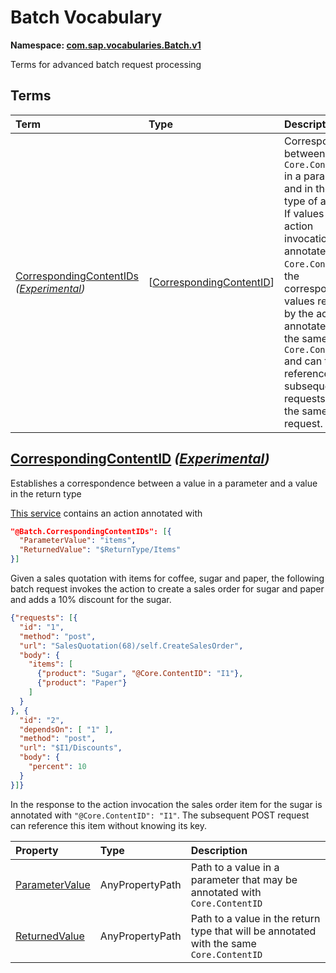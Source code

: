 # Batch Vocabulary
**Namespace: [com.sap.vocabularies.Batch.v1](Batch.xml)**

Terms for advanced batch request processing


## Terms

Term|Type|Description
:---|:---|:----------
[CorrespondingContentIDs](Batch.xml#L35) *([Experimental](Common.md#Experimental))*|\[[CorrespondingContentID](#CorrespondingContentID)\]|<a name="CorrespondingContentIDs"></a>Correspondence between `Core.ContentID` in a parameter and in the return type of an action<br>If values in the action invocation are annotated with `Core.ContentID`, the corresponding values returned by the action are annotated with the same `Core.ContentID` and can thus be referenced in subsequent requests within the same batch request.

<a name="CorrespondingContentID"></a>
## [CorrespondingContentID](Batch.xml#L44) *([Experimental](Common.md#Experimental))*
Establishes a correspondence between a value in a parameter and a value in the return type

[This service](../examples/Batch.CorrespondingContentIDs-sample.xml)
contains an action annotated with
```json
"@Batch.CorrespondingContentIDs": [{
  "ParameterValue": "items",
  "ReturnedValue": "$ReturnType/Items"
}]
```
Given a sales quotation with items for coffee, sugar and paper,
the following batch request invokes the action to create a sales order for sugar and paper
and adds a 10% discount for the sugar.
```json
{"requests": [{
  "id": "1",
  "method": "post",
  "url": "SalesQuotation(68)/self.CreateSalesOrder",
  "body": {
    "items": [
      {"product": "Sugar", "@Core.ContentID": "I1"},
      {"product": "Paper"}
    ]
  }
}, {
  "id": "2",
  "dependsOn": [ "1" ],
  "method": "post",
  "url": "$I1/Discounts",
  "body": {
    "percent": 10
  }
}]}
```
In the response to the action invocation the sales order item for the sugar is annotated
with `"@Core.ContentID": "I1"`. The subsequent POST request can reference this item without knowing its key.

Property|Type|Description
:-------|:---|:----------
[ParameterValue](Batch.xml#L83)|AnyPropertyPath|Path to a value in a parameter that may be annotated with `Core.ContentID`
[ReturnedValue](Batch.xml#L86)|AnyPropertyPath|Path to a value in the return type that will be annotated with the same `Core.ContentID`
